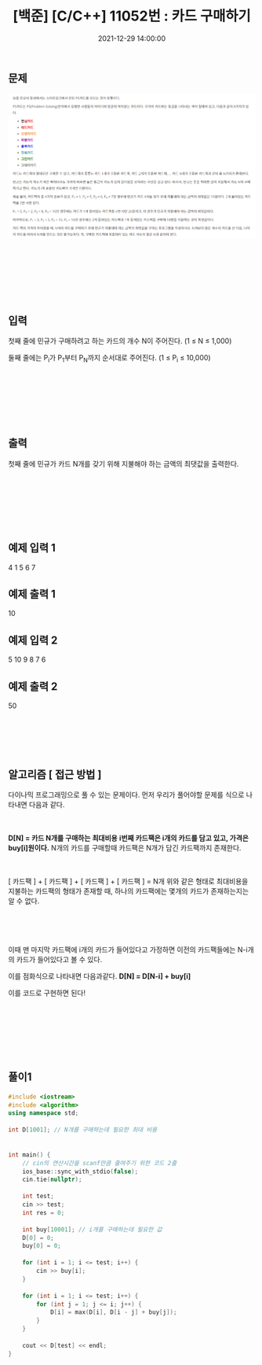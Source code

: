 ﻿---
title: "[백준] [C/C++] 11052번 : 카드 구매하기 "
date: 2021-12-29 14:00:00
categories:
- 백준
tags:
- 백준
- 알고리즘
- 다이나믹 프로그래밍
---

## 문제
<p align="center">
<img src="https://github.com/idkim97/idkim97.github.io/blob/master/img/백준11052.png?raw=true">
</p>

<br><br><br><br><br><br>

  

## 입력

첫째 줄에 민규가 구매하려고 하는 카드의 개수 N이 주어진다. (1 ≤ N ≤ 1,000)

둘째 줄에는 P<sub>i</sub>가 P<sub>1</sub>부터 P<sub>N</sub>까지 순서대로 주어진다. (1 ≤ P<sub>i</sub>  ≤ 10,000)

<br><br><br><br><br><br>

  

## 출력
첫째 줄에 민규가 카드 N개를 갖기 위해 지불해야 하는 금액의 최댓값을 출력한다.

<br><br><br><br><br><br>

  

## 예제 입력 1
4
1 5 6 7

## 예제 출력 1
10

## 예제 입력 2
5
10 9 8 7 6 

## 예제 출력 2
50
<br><br><br><br><br><br>

## 알고리즘 [ 접근 방법 ]

다이나믹 프로그래밍으로 풀 수 있는 문제이다.
먼저 우리가 풀어야할 문제를 식으로 나타내면 다음과 같다.
<br><br><br>

**D[N] = 카드 N개를 구매하는 최대비용**
**i번째 카드팩은 i개의 카드를 담고 있고, 가격은 buy[i]원이다.**
N개의 카드를 구매할때 카드팩은 N개가 담긴 카드팩까지 존재한다.
<br><br><br>

[ 카드팩 ] + [ 카드팩 ] + [ 카드팩 ] + [ 카드팩 ] = N개
위와 같은 형태로 최대비용을 지불하는 카드팩의 형태가 존재할 때,
하나의  카드팩에는 몇개의 카드가 존재하는지는 알 수 없다.

<br><br><br>

이때 맨 마지막 카드팩에 i개의 카드가 들어있다고 가정하면
이전의 카드팩들에는 N-i개의 카드가 들어있다고 볼 수 있다.

이를 점화식으로 나타내면 다음과같다.
**D[N]  = D[N-i] + buy[i]**

이를 코드로 구현하면 된다!



<br><br><br><br><br><br>

## 풀이1

```c++
#include <iostream>
#include <algorithm>
using namespace std;

int D[1001]; // N개를 구매하는데 필요한 최대 비용


int main() {
	// cin의 연산시간을 scanf만큼 줄여주기 위한 코드 2줄
	ios_base::sync_with_stdio(false);
	cin.tie(nullptr);

	int test;
	cin >> test;
	int res = 0;

	int buy[10001]; // i개를 구매하는데 필요한 값
	D[0] = 0;
	buy[0] = 0;

	for (int i = 1; i <= test; i++) {
		cin >> buy[i];
	}

	for (int i = 1; i <= test; i++) {
		for (int j = 1; j <= i; j++) {
			D[i] = max(D[i], D[i - j] + buy[j]);
		}
	}

	cout << D[test] << endl;
}
```


<br><br><br><br><br><br>

